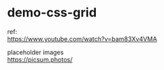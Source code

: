 # demo-css-grid

ref:  
https://www.youtube.com/watch?v=bam83Xv4VMA

placeholder images  
https://picsum.photos/
